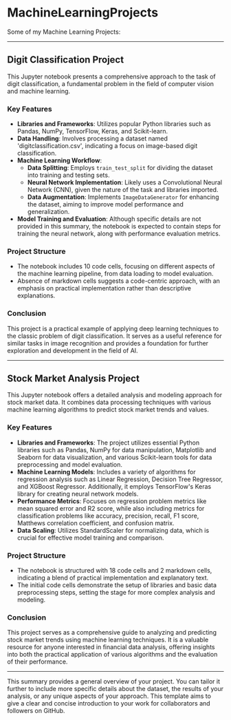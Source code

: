 # MachineLearningProjects
Some of my Machine Learning Projects:

---

## Digit Classification Project

This Jupyter notebook presents a comprehensive approach to the task of digit classification, a fundamental problem in the field of computer vision and machine learning.

### Key Features

- **Libraries and Frameworks**: Utilizes popular Python libraries such as Pandas, NumPy, TensorFlow, Keras, and Scikit-learn.
- **Data Handling**: Involves processing a dataset named 'digitclassification.csv', indicating a focus on image-based digit classification.
- **Machine Learning Workflow**:
  - **Data Splitting**: Employs `train_test_split` for dividing the dataset into training and testing sets.
  - **Neural Network Implementation**: Likely uses a Convolutional Neural Network (CNN), given the nature of the task and libraries imported.
  - **Data Augmentation**: Implements `ImageDataGenerator` for enhancing the dataset, aiming to improve model performance and generalization.
- **Model Training and Evaluation**: Although specific details are not provided in this summary, the notebook is expected to contain steps for training the neural network, along with performance evaluation metrics.

### Project Structure

- The notebook includes 10 code cells, focusing on different aspects of the machine learning pipeline, from data loading to model evaluation.
- Absence of markdown cells suggests a code-centric approach, with an emphasis on practical implementation rather than descriptive explanations.

### Conclusion

This project is a practical example of applying deep learning techniques to the classic problem of digit classification. It serves as a useful reference for similar tasks in image recognition and provides a foundation for further exploration and development in the field of AI.

---

## Stock Market Analysis Project

This Jupyter notebook offers a detailed analysis and modeling approach for stock market data. It combines data processing techniques with various machine learning algorithms to predict stock market trends and values.

### Key Features

- **Libraries and Frameworks**: The project utilizes essential Python libraries such as Pandas, NumPy for data manipulation, Matplotlib and Seaborn for data visualization, and various Scikit-learn tools for data preprocessing and model evaluation.
- **Machine Learning Models**: Includes a variety of algorithms for regression analysis such as Linear Regression, Decision Tree Regressor, and XGBoost Regressor. Additionally, it employs TensorFlow's Keras library for creating neural network models.
- **Performance Metrics**: Focuses on regression problem metrics like mean squared error and R2 score, while also including metrics for classification problems like accuracy, precision, recall, F1 score, Matthews correlation coefficient, and confusion matrix.
- **Data Scaling**: Utilizes StandardScaler for normalizing data, which is crucial for effective model training and comparison.

### Project Structure

- The notebook is structured with 18 code cells and 2 markdown cells, indicating a blend of practical implementation and explanatory text.
- The initial code cells demonstrate the setup of libraries and basic data preprocessing steps, setting the stage for more complex analysis and modeling.

### Conclusion

This project serves as a comprehensive guide to analyzing and predicting stock market trends using machine learning techniques. It is a valuable resource for anyone interested in financial data analysis, offering insights into both the practical application of various algorithms and the evaluation of their performance.

---

This summary provides a general overview of your project. You can tailor it further to include more specific details about the dataset, the results of your analysis, or any unique aspects of your approach. This template aims to give a clear and concise introduction to your work for collaborators and followers on GitHub.
